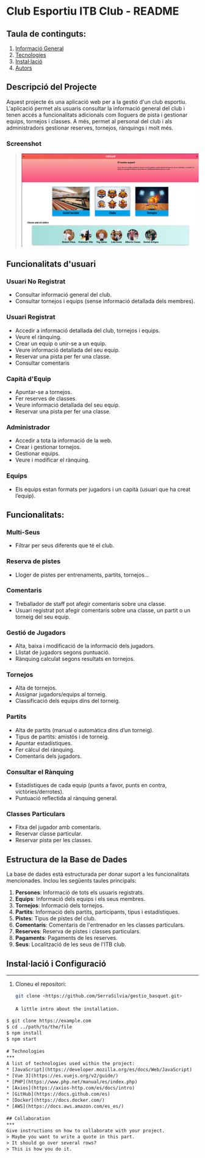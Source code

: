 # Club Esportiu ITB Club - README

## Taula de continguts:
1. [Informació General](#general-info)
2. [Tecnologies](#technologies)
3. [Instal·lació](#installation)
4. [Autors](#collaboration)
## Descripció del Projecte <a name="general-info"></a>

Aquest projecte és una aplicació web per a la gestió d'un club esportiu. 
L'aplicació permet als usuaris consultar la informació general del club i tenen accés a funcionalitats adicionals com lloguers de pista i gestionar
equips, tornejos i classes. 
A més, permet al personal del club i als administradors gestionar reserves, tornejos, rànquings i molt més.

### Screenshot
>![Foto de la home de l'aplicació](web/itb-club/src/assets/images/capt-home.png)

## Funcionalitats d'usuari

### Usuari No Registrat
- Consultar informació general del club.
- Consultar tornejos i equips (sense informació detallada dels membres).

### Usuari Registrat
- Accedir a informació detallada del club, tornejos i equips.
- Veure el rànquing.
- Crear un equip o unir-se a un equip.
- Veure informació detallada del seu equip.
- Reservar una pista per fer una classe.
- Consultar comentaris

### Capità d'Equip
- Apuntar-se a tornejos.
- Fer reserves de classes.
- Veure informació detallada del seu equip.
- Reservar una pista per fer una classe.

### Administrador
- Accedir a tota la informació de la web.
- Crear i gestionar tornejos.
- Gestionar equips.
- Veure i modificar el rànquing.

### Equips
- Els equips estan formats per jugadors i un capità (usuari que ha creat l’equip).

## Funcionalitats:

### Multi-Seus
- Filtrar per seus diferents que té el club.

### Reserva de pistes
- Lloger de pistes per entrenaments, partits, tornejos...

### Comentaris
- Treballador de staff pot afegir comentaris sobre una classe.
- Usuari registrat pot afegir comentaris sobre una classe, un partit o un torneig del seu equip.

### Gestió de Jugadors
- Alta, baixa i modificació de la informació dels jugadors.
- Llistat de jugadors segons puntuació.
- Rànquing calculat segons resultats en tornejos.

### Tornejos
- Alta de tornejos.
- Assignar jugadors/equips al torneig.
- Classificació dels equips dins del torneig.

### Partits
- Alta de partits (manual o automàtica dins d’un torneig).
- Tipus de partits: amistós i de torneig.
- Apuntar estadístiques.
- Fer càlcul del rànquing.
- Comentaris dels jugadors.

### Consultar el Rànquing
- Estadístiques de cada equip (punts a favor, punts en contra, victòries/derrotes).
- Puntuació reflectida al rànquing general.

### Classes Particulars
- Fitxa del jugador amb comentaris.
- Reservar classe particular.
- Reservar pista per les classes.

## Estructura de la Base de Dades

La base de dades està estructurada per donar suport a les funcionalitats mencionades. Inclou les següents taules principals:

1. **Persones**: Informació de tots els usuaris registrats.
2. **Equips**: Informació dels equips i els seus membres.
3. **Tornejos**: Informació dels tornejos.
4. **Partits**: Informació dels partits, participants, tipus i estadístiques.
5. **Pistes**: Tipus de pistes del club.
6. **Comentaris**: Comentaris de l'entrenador en les classes particulars.
7. **Reserves**: Reserva de pistes i classes particulars.
8. **Pagaments**: Pagaments de les reserves.
9. **Seus**: Localització de les seus de l'ITB club.

## Instal·lació i Configuració
***

1. Cloneu el repositori:
   ```sh
   git clone <https://github.com/SerraSilvia/gestio_basquet.git>

   A little intro about the installation. 
```
$ git clone https://example.com
$ cd ../path/to/the/file
$ npm install
$ npm start

# Technologies
***
A list of technologies used within the project:
* [JavaScript](https://developer.mozilla.org/es/docs/Web/JavaScript)
* [Vue 3](https://es.vuejs.org/v2/guide/)
* [PHP](https://www.php.net/manual/es/index.php)
* [Axios](https://axios-http.com/es/docs/intro)
* [GitHub](https://docs.github.com/es)
* [Docker](https://docs.docker.com/)
* [AWS](https://docs.aws.amazon.com/es_es/)

## Collaboration
***
Give instructions on how to collaborate with your project.
> Maybe you want to write a quote in this part. 
> It should go over several rows?
> This is how you do it.